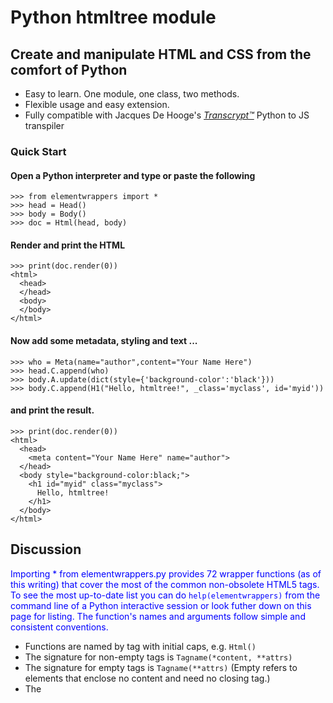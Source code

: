 # Python htmltree module

## Create and manipulate HTML and CSS from the comfort of Python
  * Easy to learn. One module, one class, two methods.
  * Flexible usage and easy extension. 
  * Fully compatible with Jacques De Hooge's [*Transcrypt™*](https://transcrypt.org/) Python to JS transpiler

### Quick Start
#### Open a Python interpreter and type or paste the following
```
>>> from elementwrappers import *
>>> head = Head()
>>> body = Body()
>>> doc = Html(head, body)
```
#### Render and print the HTML
```
>>> print(doc.render(0))
<html>
  <head>
  </head>
  <body>
  </body>
</html>
```
#### Now add some metadata, styling and text ...
```
>>> who = Meta(name="author",content="Your Name Here")
>>> head.C.append(who)
>>> body.A.update(dict(style={'background-color':'black'}))
>>> body.C.append(H1("Hello, htmltree!", _class='myclass', id='myid'))
```
#### and print the result.
```
>>> print(doc.render(0))
<html>
  <head>
    <meta content="Your Name Here" name="author">
  </head>
  <body style="background-color:black;">
    <h1 id="myid" class="myclass">
      Hello, htmltree!
    </h1>
  </body>
</html>
```
## Discussion
Importing * from elementwrappers.py provides 72 wrapper functions (as of this writing) that cover the most of the common non-obsolete HTML5 tags.  To see the most up-to-date list you can do `help(elementwrappers)` from the command line of a Python interactive session or look futher down on this page for listing. The function's names and arguments follow simple and consistent conventions.

- Functions are named by tag with initial caps, e.g. `Html()`
- The signature for non-empty tags is `Tagname(*content, **attrs)`
- The signature for empty tags is `Tagname(**attrs)` (Empty refers to elements that enclose no content and need no closing tag.)
- The <style> tag is the only exception. It's signature is `Style(**content)`.  This is done to reduce (but alas not completely eliminate) the need for quoting the selectors in CSS rulesets.
- If you need to set attrs on a style element, do it in a secondary call as shown in the doctest below.
```
          >>> style = Style(body=dict(margin='4px'), p={'color':'blue'})
          >>> style.A.update({'type':'text/css'})
          >>> style.render()
          '<style type="text/css">body { margin:4px; } p { color:blue; }</style>' 
```
The design pattern for `htmltree` is "as simple as possible but not simpler." Using built-in Python objects, dicts and lists, means that all the familiar methods of those objects are available when manipulating trees of Elements. Notice, for instance, the use of `update` and `append` in the Quick start examples. 
```
>>> body.A.update(dict(style={'background-color':'black'}))
>>> body.C.append(H1("Hello, htmltree!", _class='myclass', id='myid'))
```
But wait a minute! What are 'body.A' and 'body.C'? Read on ...

### Public members
You can access and modify the attributes and content of an Element `el` as `el.A` and `el.C` respectively. The tagname is also available as `el.T` though this is generally not so useful as the other two. 

The attribute member, `el.A` is an ordinary Python dictionary containing whatever keyword arguments were passed when the element was created. You can modify it with `update()` as shown in the Quick Start example or use any of the other dictionary methods on it. You can also replace it entirely with any dict-like object that has an `items()` method that behaves like dict.items()

The content member, `el.C` is normally a Python list. It contains all the stuff that gets rendered between the closing and ending tags of an element. The list may hold an arbitrary mix of strings, ints, float, and objects. In normal usage, the objects are of type `htmltree.Element`. This is the element type returned by all the functions in elementwrappers.py. You can use all the normal Python list methods (append, insert, etc) to manipulate the list.

(If you insert objects (other than those listed above), they should have a `render(indent=-1)` method that returns valid HTML with the same indentation conventions as the htmltree.Element.render method described in the next section.)

### Rendering
The render method emits HMTL. In the examples above, we've called it as doc.render(0) to display the entire document tree in indented form. Calling it with no arguments emits the HTML as a single line with no breaks or spaces. Values > 0 increase the indentations by 2 spaces * the value.
```
>>> print(head.render())
<head><meta name="author" content="Your Name Here"/></head>

>>> print(head.render(0))

<head>
  <meta name="author" content="Your Name Here"/>
</head>

>>> print(head.render(1))

  <head>
    <meta name="author" content="Your Name Here"/>
  </head>
```


## Using and extending

In the Quick Start example, we created elements and assigned them to variables so we could alter their content later. However, we could also have created the example by writing it out all at once.

```
doc = Html(
        Head(
          Meta(name="author",content="Your Name Here")),
         Body(
           H1("Hello, htmltree!",
               id="myid", _class="myclass")))
```
That's short and clean and renders exactly the same html, but sacrifices ease of alteration later in the execution. Your choices should come down to whether you're creating static html or dynamic content based on information that's not available until run time.

The simplest possible extension is wrapping a frequently used tag to save a little typing. This is already done for you for all the wrapper functions in elementwrappers.py. But if you need something that's not defined it only takes two lines of code (not counting the import).
```
from htmltree import KWElement
def Foo(*content, **attrs):
    return KWElement('foo', *content, **wrappers)
```
For an empty tag element, omit the content arg and pass None to KWElement().
```
def Bar(**attrs):
    return KWElement('bar', None, **attrs)
```

Wrapping common used fragments in a function can be useful, e.g. 
```
def docheadbody():
    head = Head()
    body = Body()
    doc = Html(head, body)
    return doc, head, body
    
>>> doc, head, body = docheadbody()
```

Python loops simplify the creation of many similar elements.
```
for id in ('one', 'two', 'three'):
     attrs = dict(id=id)
     content = "Help! I'm trapped in div {}.".format(id)
     body.C.append(Div(attrs, content))
    
>>> print(body.render(0))
<body>
  <div>
    {'id': 'one'}
    Help! I'm trapped in div one.
  </div>
  <div>
    {'id': 'two'}
    Help! I'm trapped in div two.
  </div>
  <div>
    {'id': 'three'}
    Help! I'm trapped in div three.
  </div>
</body>

```
#### A small gotcha
Did you notice the underscore in `H1("Hello, htmltree!", _class='myclass', id='myid')`? That's because `class` is a Python reserved word.  Prefixing it with an underscore avoids a syntax error. Class is the most common problem but you might also run into it with `for` as a label attribute. 

To help deal with this, the render() function strips off leading and trailing underscores in attribute names. It also replaces internal underscores in attribute names with dashes. That avoids the problem of Python trying to interpret ` ... data-role="magic"` as a subtraction expression. Use ```data_role="magic"``` instead.






